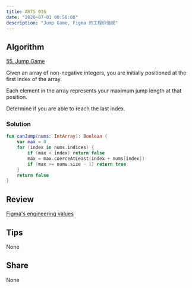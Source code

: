 ```yaml
---
title: ARTS 016
date: "2020-07-01 00:58:00"
description: "Jump Game, Figma 的工程价值观"
---
```

## Algorithm
[55. Jump Game](https://leetcode.com/problems/jump-game/?tab=Description)

Given an array of non-negative integers, you are initially positioned at the first index of the array.

Each element in the array represents your maximum jump length at that position.

Determine if you are able to reach the last index.

### Solution
```kotlin
fun canJump(nums: IntArray): Boolean {
    var max = 0
    for (index in nums.indices) {
        if (max < index) return false
        max = max.coerceAtLeast(index + nums[index])
        if (max >= nums.size - 1) return true
    }
    return false
}
```
## Review
[Figma's engineering values](https://blog.blankyao.com/figma-engineering-values/)

## Tips
None

## Share
None